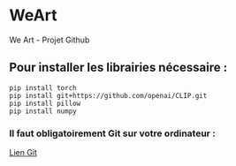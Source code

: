 # WeArt
We Art - Projet Github


## Pour installer les librairies nécessaire :
```
pip install torch
pip install git+https://github.com/openai/CLIP.git
pip install pillow
pip install numpy
```
### Il faut obligatoirement Git sur votre ordinateur : 
[Lien Git](https://git-scm.com/downloads)
